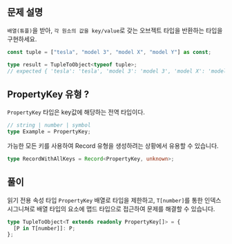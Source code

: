 ## 문제 설명

`배열(튜플)`을 받아, `각 원소의 값을 key/value`로 갖는 오브젝트 타입을 반환하는 타입을 구현하세요.

```ts
const tuple = ["tesla", "model 3", "model X", "model Y"] as const;

type result = TupleToObject<typeof tuple>;
// expected { 'tesla': 'tesla', 'model 3': 'model 3', 'model X': 'model X', 'model Y': 'model Y'}
```

## PropertyKey 유형 ?

`PropertyKey` 타입은 key값에 해당하는 전역 타입이다.

```ts
// string | number | symbol
type Example = PropertyKey;
```

가능한 모든 키를 사용하여 Record 유형을 생성하려는 상황에서 유용할 수 있습니다.

```ts
type RecordWithAllKeys = Record<PropertyKey, unknown>;
```

## 풀이

읽기 전용 속성 타입 `PropertyKey` 배열로 타입을 제한하고, `T[number]`를 통한 인덱스 시그니쳐로 배열 타입의 요소에 맵드 타입으로 접근하여 문제를 해결할 수 있습니다.

```ts
type TupleToObject<T extends readonly PropertyKey[]> = {
  [P in T[number]]: P;
};
```
